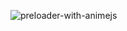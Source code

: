 ![preloader-with-animejs](https://github.com/JMBoulos12/animejs/assets/65892342/624fe259-2b3a-448d-abde-843aa929de91)
